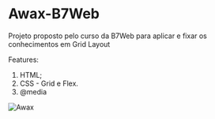 # Awax-B7Web
Projeto proposto pelo curso da B7Web para aplicar e fixar os conhecimentos em Grid Layout

Features:

1. HTML;
2. CSS - Grid e Flex.
3. @media

![Awax](https://user-images.githubusercontent.com/35302072/136701083-19cd9447-a0af-4d2e-9ae7-d2ef1313490c.png)
